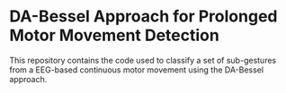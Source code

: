 # DA-Bessel Approach for Prolonged Motor Movement Detection
This repository contains the code used to classify a set of sub-gestures from a EEG-based continuous motor movement using the DA-Bessel approach.
